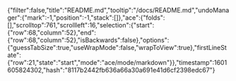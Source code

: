 {"filter":false,"title":"README.md","tooltip":"/docs/README.md","undoManager":{"mark":-1,"position":-1,"stack":[]},"ace":{"folds":[],"scrolltop":761,"scrollleft":16,"selection":{"start":{"row":68,"column":52},"end":{"row":68,"column":52},"isBackwards":false},"options":{"guessTabSize":true,"useWrapMode":false,"wrapToView":true},"firstLineState":{"row":21,"state":"start","mode":"ace/mode/markdown"}},"timestamp":1601605824302,"hash":"8117b2442fb636a66a30a691e41d6cf2398edc67"}